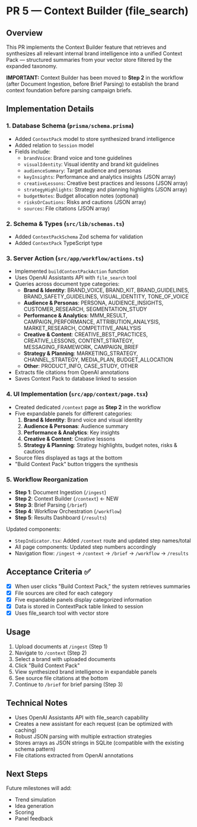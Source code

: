 # PR 5 — Context Builder (file_search)

## Overview
This PR implements the Context Builder feature that retrieves and synthesizes all relevant internal brand intelligence into a unified Context Pack — structured summaries from your vector store filtered by the expanded taxonomy.

**IMPORTANT:** Context Builder has been moved to **Step 2** in the workflow (after Document Ingestion, before Brief Parsing) to establish the brand context foundation before parsing campaign briefs.

## Implementation Details

### 1. Database Schema (`prisma/schema.prisma`)
- Added `ContextPack` model to store synthesized brand intelligence
- Added relation to `Session` model
- Fields include:
  - `brandVoice`: Brand voice and tone guidelines
  - `visualIdentity`: Visual identity and brand kit guidelines
  - `audienceSummary`: Target audience and personas
  - `keyInsights`: Performance and analytics insights (JSON array)
  - `creativeLessons`: Creative best practices and lessons (JSON array)
  - `strategyHighlights`: Strategy and planning highlights (JSON array)
  - `budgetNotes`: Budget allocation notes (optional)
  - `risksOrCautions`: Risks and cautions (JSON array)
  - `sources`: File citations (JSON array)

### 2. Schema & Types (`src/lib/schemas.ts`)
- Added `ContextPackSchema` Zod schema for validation
- Added `ContextPack` TypeScript type

### 3. Server Action (`src/app/workflow/actions.ts`)
- Implemented `buildContextPackAction` function
- Uses OpenAI Assistants API with `file_search` tool
- Queries across document type categories:
  - **Brand & Identity**: BRAND_VOICE, BRAND_KIT, BRAND_GUIDELINES, BRAND_SAFETY_GUIDELINES, VISUAL_IDENTITY, TONE_OF_VOICE
  - **Audience & Personas**: PERSONA, AUDIENCE_INSIGHTS, CUSTOMER_RESEARCH, SEGMENTATION_STUDY
  - **Performance & Analytics**: MMM_RESULT, CAMPAIGN_PERFORMANCE, ATTRIBUTION_ANALYSIS, MARKET_RESEARCH, COMPETITIVE_ANALYSIS
  - **Creative & Content**: CREATIVE_BEST_PRACTICES, CREATIVE_LESSONS, CONTENT_STRATEGY, MESSAGING_FRAMEWORK, CAMPAIGN_BRIEF
  - **Strategy & Planning**: MARKETING_STRATEGY, CHANNEL_STRATEGY, MEDIA_PLAN, BUDGET_ALLOCATION
  - **Other**: PRODUCT_INFO, CASE_STUDY, OTHER
- Extracts file citations from OpenAI annotations
- Saves Context Pack to database linked to session

### 4. UI Implementation (`src/app/context/page.tsx`)
- Created dedicated `/context` page as **Step 2** in the workflow
- Five expandable panels for different categories:
  1. **Brand & Identity**: Brand voice and visual identity
  2. **Audience & Personas**: Audience summary
  3. **Performance & Analytics**: Key insights
  4. **Creative & Content**: Creative lessons
  5. **Strategy & Planning**: Strategy highlights, budget notes, risks & cautions
- Source files displayed as tags at the bottom
- "Build Context Pack" button triggers the synthesis

### 5. Workflow Reorganization
- **Step 1**: Document Ingestion (`/ingest`)
- **Step 2**: Context Builder (`/context`) ← NEW
- **Step 3**: Brief Parsing (`/brief`)
- **Step 4**: Workflow Orchestration (`/workflow`)
- **Step 5**: Results Dashboard (`/results`)

Updated components:
- `StepIndicator.tsx`: Added `/context` route and updated step names/total
- All page components: Updated step numbers accordingly
- Navigation flow: `/ingest` → `/context` → `/brief` → `/workflow` → `/results`

## Acceptance Criteria ✅
- [x] When user clicks "Build Context Pack," the system retrieves summaries
- [x] File sources are cited for each category
- [x] Five expandable panels display categorized information
- [x] Data is stored in ContextPack table linked to session
- [x] Uses file_search tool with vector store

## Usage
1. Upload documents at `/ingest` (Step 1)
2. Navigate to `/context` (Step 2)
3. Select a brand with uploaded documents
4. Click "Build Context Pack"
5. View synthesized brand intelligence in expandable panels
6. See source file citations at the bottom
7. Continue to `/brief` for brief parsing (Step 3)

## Technical Notes
- Uses OpenAI Assistants API with file_search capability
- Creates a new assistant for each request (can be optimized with caching)
- Robust JSON parsing with multiple extraction strategies
- Stores arrays as JSON strings in SQLite (compatible with the existing schema pattern)
- File citations extracted from OpenAI annotations

## Next Steps
Future milestones will add:
- Trend simulation
- Idea generation
- Scoring
- Panel feedback
